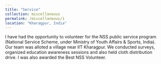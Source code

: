 ```yaml
---
title: "Service"
collection: miscellaneous
permalink: /miscellaneous/1
location: "Kharagpur, India"
---
```


I have had the opportunity to volunteer for the NSS public service program (National Service Scheme, under Ministry of Youth Affairs & Sports,
India). Our team was alloted a village near IIT Kharagpur. We conducted surveys, organized education awareness sessions and also held cloth distribution drive. I was also awarded the Best NSS Volunteer. 